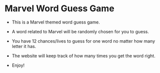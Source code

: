 # Marvel Word Guess Game
* This is a Marvel themed word guess game.

* A word related to Marvel will be randomly chosen for you to guess.

* You have 12 chances/lives to guess for one word no matter how many letter it has.

* The website will keep track of how many times you get the word right.

* Enjoy!
